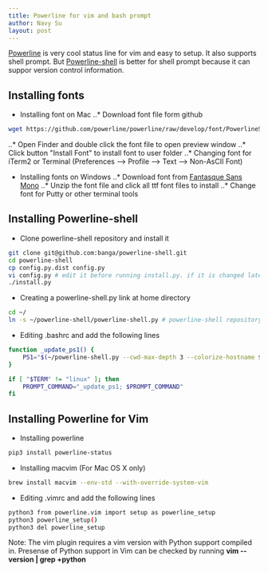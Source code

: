 ```yaml
---
title: Powerline for vim and bash prompt
author: Navy Su
layout: post
---
```

[Powerline](https://github.com/powerline/powerline) is very cool status line for vim and easy to setup. It also supports shell prompt. But [Powerline-shell](https://github.com/banga/powerline-shell) is better for shell prompt because it can suppor version control information.

## Installing fonts
* Installing font on Mac
..* Download font file form github
```bash
wget https://github.com/powerline/powerline/raw/develop/font/PowerlineSymbols.otf
```
..* Open Finder and double click the font file to open preview window
..* Click button "Install Font" to install font to user folder
..* Changing font for iTerm2 or Terminal (Preferences --> Profile --> Text --> Non-AsCII Font)

* Installing fonts on Windows
..* Download font from [Fantasque Sans Mono](https://github.com/belluzj/fantasque-sans/releases/latest)
..* Unzip the font file and click all ttf font files to install
..* Change font for Putty or other terminal tools

## Installing Powerline-shell
* Clone powerline-shell repository and install it
```bash
git clone git@github.com:banga/powerline-shell.git
cd powerline-shell
cp config.py.dist config.py
vi config.py # edit it before running install.py. if it is changed later, you need run install.py again
./install.py
```
* Creating a powerline-shell.py link at home directory
``` bash
cd ~/
ln -s ~/powerline-shell/powerline-shell.py # powerline-shell repository folder is ~/powerline-shell
```
* Editing .bashrc and add the following lines
```bash
function _update_ps1() {
    PS1="$(~/powerline-shell.py --cwd-max-depth 3 --colorize-hostname $? 2> /dev/null)"
}

if [ "$TERM" != "linux" ]; then
    PROMPT_COMMAND="_update_ps1; $PROMPT_COMMAND"
fi
```

## Installing Powerline for Vim
* Installing powerline
```bash
pip3 install powerline-status
```
* Installing macvim (For Mac OS X only)
```bash
brew install macvim --env-std --with-override-system-vim
```
* Editing .vimrc and add the following lines
```bash
python3 from powerline.vim import setup as powerline_setup
python3 powerline_setup()
python3 del powerline_setup
```
Note: The vim plugin requires a vim version with Python support compiled in. Presense of Python support in Vim can be checked by running **vim --version | grep +python**

